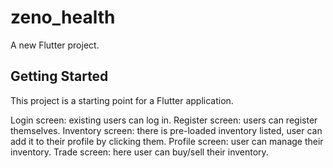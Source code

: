 # zeno_health

A new Flutter project.

## Getting Started

This project is a starting point for a Flutter application.

Login screen: existing users can log in.
Register screen: users can register themselves.
Inventory screen: there is pre-loaded inventory listed, user can add it to their profile by clicking them.
Profile screen: user can manage their inventory.
Trade screen: here user can buy/sell their inventory.
